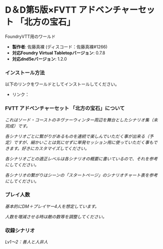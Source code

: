 # D＆D第5版×FVTT アドベンチャーセット 「北方の宝石」

FoundryVTT用のワールド

* **製作者**: 佐藤真裸 (ディスコード：佐藤真裸#1266)
* **対応Foundry Virtual Tabletopバージョン**: 0.7.8
* **対応dnd5eバージョン**: 1.2.0

### インストール方法

以下のリンクをワールドとしてインストールしてください。

* リンク：

### FVTT アドベンチャーセット 「北方の宝石」について
*これはソード・コーストのネヴァーウィンター周辺を舞台としたシナリオ集（未完成）です。*

*各シナリオごとに繋がりがあるものを連続で楽しんでいただく事が出来る（予定）ですが、細かいことは気にせずに単発セッション用に使っていただく事もできます。好きにカスタマイズしてください。*

*各シナリオごとの適正レベルは各シナリオの概要に書いているので、それを参考にしてください。*

*各シナリオの繋がりはシーンの「スタートページ」のシナリオチャート表を参考にしてください。*

### プレイ人数
*基本的にDM＋プレイヤー4人を想定しています。*

*人数を増減させる時は敵の数等を調整してください。*


### 収録シナリオ
*Lv1～2：善人と人非人*
